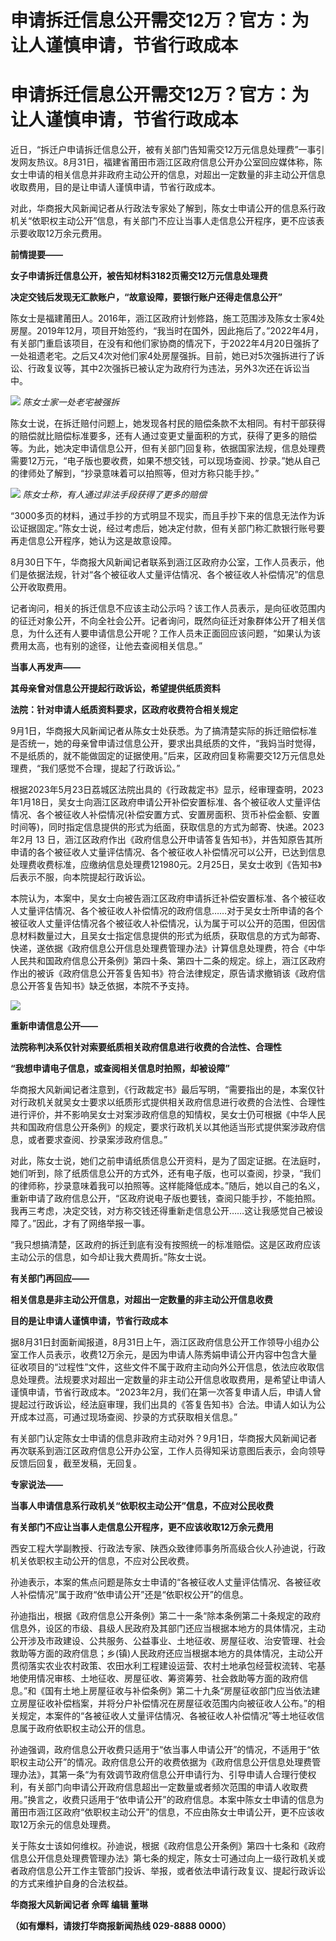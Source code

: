 # 申请拆迁信息公开需交12万？官方：为让人谨慎申请，节省行政成本

# 申请拆迁信息公开需交12万？官方：为让人谨慎申请，节省行政成本

近日，“拆迁户申请拆迁信息公开，被有关部门告知需交12万元信息处理费”一事引发网友热议。8月31日，福建省莆田市涵江区政府信息公开办公室回应媒体称，陈女士申请的相关信息并非政府主动公开的信息，对超出一定数量的非主动公开信息收取费用，目的是让申请人谨慎申请，节省行政成本。

对此，华商报大风新闻记者从行政法专家处了解到，陈女士申请公开的信息系行政机关“依职权主动公开”信息，有关部门不应让当事人走信息公开程序，更不应该表示要收取12万余元费用。

**前情提要——**

**女子申请拆迁信息公开，被告知材料3182页需交12万元信息处理费**

**决定交钱后发现无汇款账户，“故意设障，要银行账户还得走信息公开”**

陈女士是福建莆田人。2016年，涵江区政府计划修路，施工范围涉及陈女士家4处房屋。2019年12月，项目开始签约，“我当时在国外，因此拖后了。”2022年4月，有关部门重启该项目，在没有和他们家协商的情况下，于2022年4月20日强拆了一处祖遗老宅。之后又4次对他们家4处房屋强拆。目前，她已对5次强拆进行了诉讼、行政复议等，其中2次强拆已被认定为政府行为违法，另外3次还在诉讼当中。

![](https://inews.gtimg.com/om_bt/OjfDUPr-1sh1cKzvqcM2LPEKuGLAikmH2kyFla7v5OxREAA/1000)
_陈女士家一处老宅被强拆_

陈女士说，在拆迁赔付问题上，她发现各村民的赔偿条款不太相同。有村干部获得的赔偿就比赔偿标准要多，还有人通过变更丈量面积的方式，获得了更多的赔偿等。为此，她决定申请信息公开，但有关部门回复称，依据国家法规，信息处理费需要12万元，“电子版也要收费，如果不想交钱，可以现场查阅、抄录。”她从自己的律师处了解到，“抄录意味着可以拍照等，但对方称只能手抄。”

![](https://inews.gtimg.com/om_bt/Oc3Z63xpW50k6d7R40KJS8q2OkPvSMbqpCDHVMkKUSLbUAA/1000)
_陈女士称，有人通过非法手段获得了更多的赔偿_

“3000多页的材料，通过手抄的方式明显不现实，而且手抄下来的信息无法作为诉讼证据固定。”陈女士说，经过考虑后，她决定付款，但有关部门称汇款银行账号要再走信息公开程序，她认为这是故意设障。

8月30日下午，华商报大风新闻记者联系到涵江区政府办公室，工作人员表示，他们是依据法规，针对“各个被征收人丈量评估情况、各个被征收人补偿情况”的信息公开收取费用。

记者询问，相关的拆迁信息不应该主动公示吗？该工作人员表示，是向征收范围内的征迁对象公开，不向全社会公开。记者询问，既然向征迁对象群体公开了相关信息，为什么还有人要申请信息公开呢？工作人员未正面回应该问题，“如果认为该费用太高，也有别的途径，让他去查阅相关信息。”

**当事人再发声——**

**其母亲曾对信息公开提起行政诉讼，希望提供纸质资料**

**法院：针对申请人纸质资料要求，区政府收费符合相关规定**

9月1日，华商报大风新闻记者从陈女士处获悉。为了搞清楚实际的拆迁赔偿标准是否统一，她的母亲曾申请过信息公开，要求出具纸质的文件，“我妈当时觉得，不是纸质的，就不能做固定的证据使用。”后来，区政府回复称需要交12万元信息处理费，“我们感觉不合理，提起了行政诉讼。”

根据2023年5月23日荔城区法院出具的《行政裁定书》显示，经审理查明，2023年1月18日，吴女士向涵江区政府申请公开补偿安置标准、各个被征收人丈量评估情况、各个被征收人补偿情况(补偿安置方式、安置房面积、货币补偿金额、安置时间等)，同时指定信息提供的形式为纸面，获取信息的方式为邮寄、快递。2023
年2月 13
日，涵江区政府作出《政府信息公开申请答复告知书》，并告知原告其所申请的各个被征收人丈量评估情况、各个被征收人补偿情况可以公开，已达到信息处理费收费标准，应缴纳信息处理费121980元。2月25日，吴女士收到《告知书》后表示不服，向本院提起行政诉讼。

本院认为，本案中，吴女士向被告涵江区政府申请拆迁补偿安置标准、各个被征收人丈量评估情况、各个被征收人补偿情况的政府信息……对于吴女士所申请的各个被征收人丈量评估情况各个被征收人补偿情况，认为属于可以公开的范围，但因信息材料数量过大，且吴女士指定信息提供的形式为纸质，获取信息的方式为邮寄、快递，遂依据《政府信息公开信息处理费管理办法》计算信息处理费，符合《中华人民共和国政府信息公开条例》第四十条、第四十二条的规定。综上，涵江区政府作出的被诉《政府信息公开答复告知书》符合法律规定，原告请求撤销该《政府信息公开答复告知书》缺乏依据，本院不予支持。

![](https://inews.gtimg.com/om_bt/Oet_0pwWOjx8LEhmrgaZbf3GW5UA6H0PBnPlD1QcGQv18AA/1000)

**重新申请信息公开——**

**法院称判决系仅针对索要纸质相关政府信息进行收费的合法性、合理性**

**“我想申请电子信息，或查阅相关信息时拍照，却被设障”**

华商报大风新闻记者注意到，《行政裁定书》最后写明，“需要指出的是，本案仅针对行政机关就吴女士要求以纸质形式提供相关政府信息进行收费的合法性、合理性进行评价，并不影响吴女士对案涉政府信息的知情权，吴女士仍可根据《中华人民共和国政府信息公开条例》的规定，要求行政机关以其他适当形式提供案涉政府信息，或者要求查阅、抄录案涉政府信息。”

对此，陈女士说，她们之前申请纸质信息公开资料，是为了固定证据。在法庭时，她们听到，除了纸质信息公开的方式外，还有电子版，也可以查阅，抄录，“我们的律师称，抄录意味着我可以拍照等。这样能降低成本。”随后，她以自己的名义，重新申请了政府信息公开，“区政府说电子版也要钱，查阅只能手抄，不能拍照。我再三考虑，决定交钱，对方称交钱还得重新走信息公开……这让我感觉自己被设障了。”因此，才有了网络举报一事。

“我只想搞清楚，区政府的拆迁到底有没有按照统一的标准赔偿。这是区政府应该主动公示的信息，如今却让我大费周折。”陈女士说。

**有关部门再回应——**

**相关信息是非主动公开信息，对超出一定数量的非主动公开信息收费**

**目的是让申请人谨慎申请，节省行政成本**

据8月31日封面新闻报道，8月31日上午，涵江区政府信息公开工作领导小组办公室工作人员表示，收费12万余元，是因为申请人陈秀娟申请公开内容中包含大量征收项目的“过程性”文件，这些文件不属于政府主动向外公开信息，依法应收取信息处理费。法规要求对超出一定数量的非主动公开信息收取费用，是希望让申请人谨慎申请，节省行政成本。“2023年2月，我们在第一次答复申请人后，申请人曾提起过行政诉讼，经法庭审理，我们出具的《答复告知书》合法。申请人如认为公开成本过高，可通过现场查阅、抄录的方式获取相关信息。”

有关部门认定陈女士申请的信息非政府主动对外？9月1日，华商报大风新闻记者再次联系到涵江区政府信息公开办公室，工作人员得知采访意图后表示，会向领导反馈后回复，截至发稿，无回复。

**专家说法——**

**当事人申请信息系行政机关“依职权主动公开”信息，不应对公民收费**

**有关部门不应让当事人走信息公开程序，更不应该收取12万余元费用**

西安工程大学副教授、行政法专家、陕西众致律师事务所高级合伙人孙迪说，行政机关依职权主动公开的信息，不应对公民收费。

孙迪表示，本案的焦点问题是陈女士申请的“各被征收人丈量评估情况、各被征收人补偿情况”属于政府“依申请公开”还是“依职权公开”的信息。

孙迪指出，根据《政府信息公开条例》第二十一条“除本条例第二十条规定的政府信息外，设区的市级、县级人民政府及其部门还应当根据本地方的具体情况，主动公开涉及市政建设、公共服务、公益事业、土地征收、房屋征收、治安管理、社会救助等方面的政府信息；乡(镇)人民政府还应当根据本地方的具体情况，主动公开贯彻落实农业农村政策、农田水利工程建设运营、农村土地承包经营权流转、宅基地使用情况审核、土地征收、房屋征收、筹资筹劳、社会救助等方面的政府信息。”和《国有土地上房屋征收与补偿条例》第二十九条“房屋征收部门应当依法建立房屋征收补偿档案，并将分户补偿情况在房屋征收范围内向被征收人公布。”的相关规定，本案件的“各被征收人丈量评估情况、各被征收人补偿情况”等土地征收信息属于政府依职权主动公开的信息。

孙迪强调，政府信息公开收费只适用于“依当事人申请公开”的情况，不适用于“依职权主动公开”的情况。政府信息公开的收费依据为《政府信息公开信息处理费管理办法》，其第一条“为有效调节政府信息公开申请行为、引导申请人合理行使权利，有关部门向申请公开政府信息超出一定数量或者频次范围的申请人收取费用。”换言之，收费只适用于“依申请公开”的政府信息。本案中陈女士申请的信息为莆田市涵江区政府“依职权主动公开”的信息，不应由陈女士申请公开，更不应该收取12万余元的信息处理费。

关于陈女士该如何维权。孙迪说，根据《政府信息公开条例》第四十七条和《政府信息公开信息处理费管理办法》第七条的规定，陈女士可通过向上一级行政机关或者政府信息公开工作主管部门投诉、举报，或者依法申请行政复议、提起行政诉讼的方式来维护自身的合法权益。

**华商报大风新闻记者 佘晖 编辑 董琳**

**（如有爆料，请拨打华商报新闻热线 029-8888 0000）**

